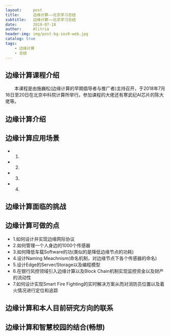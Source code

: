 ```yaml
---
layout:     post
title:      边缘计算——北京学习总结
subtitle:   边缘计算——北京学习总结
date:       2018-07-18
author:     Alitria
header-img: img/post-bg-ios9-web.jpg
catalog: true
tags:
    - 边缘计算
    - 总结 
---
```


## 边缘计算课程介绍

&emsp;&emsp;本课程是由施巍松(边缘计算的早期倡导者与推广者)主持召开，于2018年7月16日至20日在北京中科院计算所举行。参加课程的大佬还有寒武纪AI芯片的陈大佬等。

## 边缘计算介绍

## 边缘计算应用场景

- 1.
- 2.
- 3.
- 4.

## 边缘计算面临的挑战

## 边缘计算可做的点

- 1.如何设计并实现边缘网际协议  
- 2.如何管理一个人身边的1000个传感器  
- 3.如何降低车载Software的功(类似的是降低边缘节点的功耗)  
- 4.设计Naming Meachnism(命名机制，对边缘节点下各个传感器的命名)  
- 5.设计Edge的Server/Storage以及编程模型  
- 6.在银行风控领域引入边缘计算以及Block Chain机制实现监控资金以及财产的流动性  
- 7.如何设计实现Smart Fire Fighting的实时解决方案从而对消防员位置以及着火情况进行定位和追踪  

## 边缘计算和本人目前研究方向的联系

## 边缘计算和智慧校园的结合(畅想)

